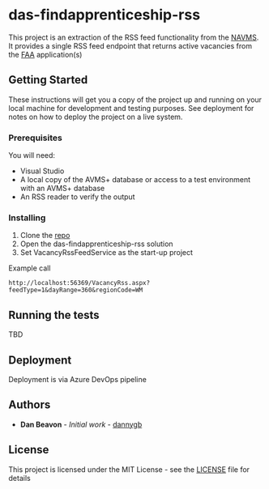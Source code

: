 # das-findapprenticeship-rss

This project is an extraction of the RSS feed functionality from the [NAVMS](https://github.com/SkillsFundingAgency/navms). It provides a single RSS feed endpoint that returns active vacancies from the [FAA](https://github.com/SkillsFundingAgency/das-findapprenticeship) application(s)

## Getting Started

These instructions will get you a copy of the project up and running on your local machine for development and testing purposes. See deployment for notes on how to deploy the project on a live system.

### Prerequisites

You will need:

* Visual Studio
* A local copy of the AVMS+ database or access to a test environment with an AVMS+ database
* An RSS reader to verify the output

### Installing

1. Clone the [repo](https://github.com/SkillsFundingAgency/das-findapprenticeship-rss)
1. Open the das-findapprenticeship-rss solution
1. Set VacancyRssFeedService as the start-up project

Example call

```
http://localhost:56369/VacancyRss.aspx?feedType=1&dayRange=360&regionCode=WM
```

## Running the tests

TBD

## Deployment

Deployment is via Azure DevOps pipeline

## Authors

* **Dan Beavon** - *Initial work* - [dannygb](https://github.com/dannygb)

## License

This project is licensed under the MIT License - see the [LICENSE](LICENSE) file for details